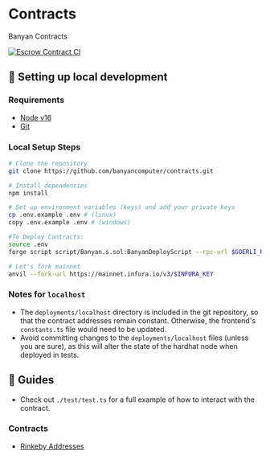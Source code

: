 # Contracts

Banyan Contracts

[![Escrow Contract CI](https://github.com/banyancomputer/contracts/actions/workflows/node.js.yml/badge.svg)](https://github.com/banyancomputer/contracts/actions/workflows/node.js.yml)


## 🔧 Setting up local development

### Requirements

- [Node v16](https://nodejs.org/download/release/latest-v16.x/)  
- [Git](https://git-scm.com/downloads)

### Local Setup Steps

```sh
# Clone the repository
git clone https://github.com/banyancomputer/contracts.git

# Install dependencies
npm install

# Set up environment variables (keys) and add your private keys
cp .env.example .env # (linux)
copy .env.example .env # (windows)

#To Deploy Contracts:
source .env
forge script script/Banyan.s.sol:BanyanDeployScript --rpc-url $GOERLI_RPC_ENDPOINT --private-key $DEPLOYER_PK --broadcast

# Let's fork mainnet
anvil --fork-url https://mainnet.infura.io/v3/$INFURA_KEY
```

### Notes for `localhost`
-   The `deployments/localhost` directory is included in the git repository,
    so that the contract addresses remain constant. Otherwise, the frontend's
    `constants.ts` file would need to be updated.
-   Avoid committing changes to the `deployments/localhost` files (unless you
    are sure), as this will alter the state of the hardhat node when deployed
    in tests.

## 📖 Guides
- Check out `./test/test.ts` for a full example of how to interact with the contract.

### Contracts
- [Rinkeby Addresses](./docs/deployments/rinkeby.md)

